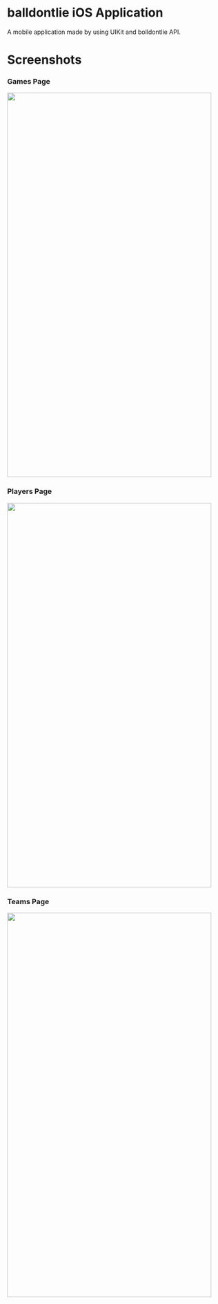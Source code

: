 # balldontlie iOS Application
A mobile application made by using UIKit and bolldontlie API.

# Screenshots
### Games Page
<img src="https://github.com/mberkdemir/balldontlie-ios-app/assets/67703405/d10123bd-3263-46bc-b53f-7e52d6a73006.png" width="473" height="889">

### Players Page
<img src="https://github.com/mberkdemir/balldontlie-ios-app/assets/67703405/26bdecfc-b125-449a-847c-b8d2559d887e" width="473" height="889">

### Teams Page
<img src="https://github.com/mberkdemir/balldontlie-ios-app/assets/67703405/a3ff67e8-9e43-415b-9f16-73dbd98184f3" width="473" height="889">






